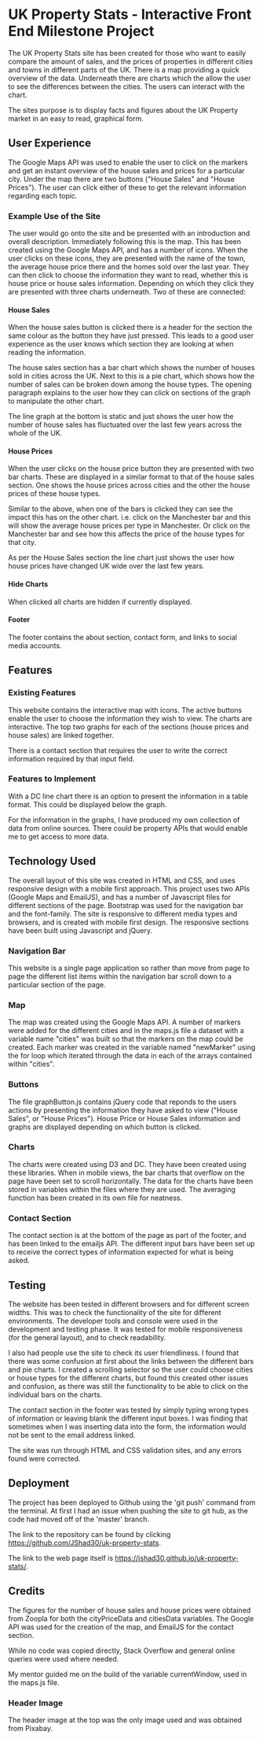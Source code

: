 # UK Property Stats - Interactive Front End Milestone Project

The UK Property Stats site has been created for those who want to easily compare the amount of sales, and the prices of properties in different cities and towns in different parts of the UK. There is a map providing a quick overview of the data. Underneath there are charts which the allow the user to see the differences between the cities. The users can interact with the chart.

The sites purpose is to display facts and figures about the UK Property market in an easy to read, graphical form.

## User Experience
The Google Maps API was used to enable the user to click on the markers and get an instant overview of the house sales and prices for a particular city. Under the map there are two buttons ("House Sales" and "House Prices"). The user can click either of these to get the relevant information regarding each topic.

### Example Use of the Site
The user would go onto the site and be presented with an introduction and overall description. Immediately following this is the map. This has been created using the Google Maps API, and has a number of icons. When the user clicks on these icons, they are presented with the name of the town, the average house price there and the homes sold over the last year. 
They can then click to choose the information they want to read, whether this is house price or house sales information. Depending on which they click they are presented with three charts underneath. Two of these are connected:

#### House Sales
When the house sales button is clicked there is a header for the section the same colour as the button they have just pressed. This leads to a good user experience as the user knows which section they are looking at when reading the information. 

The house sales section has a bar chart which shows the number of houses sold in cities across the UK. Next to this is a pie chart, which shows how the number of sales can be broken down among the house types. The opening paragraph explains to the user how they can click on sections of the graph to manipulate the other chart.

The line graph at the bottom is static and just shows the user how the number of house sales has fluctuated over the last few years across the whole of the UK.

#### House Prices
When the user clicks on the house price button they are presented with two bar charts. These are displayed in a similar format to that of the house sales section. One shows the house prices across cities and the other the house prices of these house types. 

Similar to the above, when one of the bars is clicked they can see the impact this has on the other chart. i.e. click on the Manchester bar and this will show the average house prices per type in Manchester. Or click on the Manchester bar and see how this affects the price of the house types for that city.

As per the House Sales section the line chart just shows the user how house prices have changed UK wide over the last few years.

#### Hide Charts
When clicked all charts are hidden if currently displayed.

#### Footer
The footer contains the about section, contact form, and links to social media accounts.

## Features
### Existing Features
This website contains the interactive map with icons. The active buttons enable the user to choose the information they wish to view. The charts are interactive. The top two graphs for each of the sections (house prices and house sales) are linked together.

There is a contact section that requires the user to write the correct information required by that input field.

### Features to Implement
With a DC line chart there is an option to present the information in a table format. This could be displayed below the graph. 

For the information in the graphs, I have produced my own collection of data from online sources. There could be property APIs that would enable me to get access to more data. 

## Technology Used
The overall layout of this site was created in HTML and CSS, and uses responsive design with a mobile first approach. This project uses two APIs (Google Maps and EmailJS), and has a number of Javascript files for different sections of the page. Bootstrap was used for the navigation bar and the font-family. The site is responsive to different media types and browsers, and is created with mobile first design. The responsive sections have been built using Javascript and jQuery. 

### Navigation Bar
This website is a single page application so rather than move from page to page the different list items within the navigation bar scroll down to a particular section of the page.

### Map
The map was created using the Google Maps API. A number of markers were added for the different cities and in the maps.js file a dataset with a variable name "cities" was built so that the markers on the map could be created. Each marker was created in the variable named "newMarker" using the for loop which iterated through the data in each of the arrays contained within "cities".

### Buttons
The file graphButton.js contains jQuery code that reponds to the users actions by presenting the information they have asked to view ("House Sales", or "House Prices"). House Price or House Sales information and graphs are displayed depending on which button is clicked. 

### Charts
The charts were created using D3 and DC. They have been created using these libraries. When in mobile views, the bar charts that overflow on the page have been set to scroll horizontally. The data for the charts have been stored in variables within the files where they are used. The averaging function has been created in its own file for neatness.

### Contact Section
The contact section is at the bottom of the page as part of the footer, and has been linked to the emailjs API. The different input bars have been set up to receive the correct types of information expected for what is being asked. 

## Testing
The website has been tested in different browsers and for different screen widths. This was to check the functionality of the site for different environments. The developer tools and console were used in the development and testing phase. It was tested for mobile responsiveness (for the general layout), and to check readability.

I also had people use the site to check its user friendliness. I found that there was some confusion at first about the links between the different bars and pie charts. I created a scrolling selector so the user could choose cities or house types for the different charts, but found this created other issues and confusion, as there was still the functionality to be able to click on the individual bars on the charts.

The contact section in the footer was tested by simply typing wrong types of information or leaving blank the different input boxes. I was finding that sometimes when I was inserting data into the form, the information would not be sent to the email address linked.

The site was run through HTML and CSS validation sites, and any errors found were corrected.

## Deployment
The project has been deployed to Github using the 'git push' command from the terminal. At first I had an issue when pushing the site to git hub, as the code had moved off of the 'master' branch. 

The link to the repository can be found by clicking https://github.com/JShad30/uk-property-stats.

The link to the web page itself is https://jshad30.github.io/uk-property-stats/.

## Credits
The figures for the number of house sales and house prices were obtained from Zoopla for both the cityPriceData and citiesData variables. The Google API was used for the creation of the map, and EmailJS for the contact section. 

While no code was copied directly, Stack Overflow and general online queries were used where needed.

My mentor guided me on the build of the variable currentWindow, used in the maps.js file.

### Header Image
The header image at the top was the only image used and was obtained from Pixabay.

